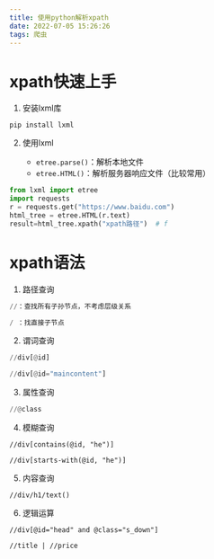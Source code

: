 ```yaml
---
title: 使用python解析xpath
date: 2022-07-05 15:26:26
tags: 爬虫
---
```


# xpath快速上手

1. 安装lxml库

```
pip install lxml
```

2. 使用lxml

	- `etree.parse()`：解析本地文件
	- `etree.HTML()`：解析服务器响应文件（比较常用）

```python
from lxml import etree
import requests
r = requests.get("https://www.baidu.com")
html_tree = etree.HTML(r.text)
result=html_tree.xpath("xpath路径")  # f
```



# xpath语法

1. 路径查询 

```python
//：查找所有子孙节点，不考虑层级关系 

/ ：找直接子节点 
```

2. 谓词查询 

```python
//div[@id] 

//div[@id="maincontent"] 
```

3. 属性查询 

```python
//@class 
```

4. 模糊查询 

```
//div[contains(@id, "he")] 

//div[starts‐with(@id, "he")] 
```

5. 内容查询 

```
//div/h1/text() 
```

6. 逻辑运算 

```
//div[@id="head" and @class="s_down"] 

//title | //price
```

